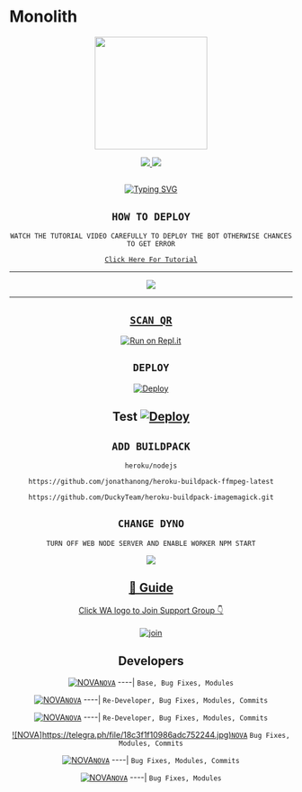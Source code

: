 # Monolith

<div align="center">
  <img border-radius: 15px src="https://telegra.ph/file/18c3f1f10986adc752244.jpg" width="200" height="200"/>

<p align="center">
  <a href="https://instagram.com/gideon_triumph"><img src="https://img.shields.io/badge/Instagram-E4405F?style=for-the-badge&logo=instagram&logoColor=white"/> 
  <a href="https://wa.me/2347042930688"><img src="https://img.shields.io/badge/WhatsApp-25D366?style=for-the-badge&logo=whatsapp&logoColor=white" />
</p>

## <!-- Typing SVG -->
<p align="center">
    <a href="https://git.io/J0hKr">
        <img
        src="https://readme-typing-svg.herokuapp.com?size=30&width=800&lines=Monolith+Is+A+Modified+Version+Of;Eva+ByNova;We+Have+Cloned+The+Project+And+Added;Some+More+Things."
            alt="Typing SVG"
        />
    </a>
</p>

## ```HOW TO DEPLOY```
`WATCH THE TUTORIAL VIDEO CAREFULLY TO DEPLOY THE BOT OTHERWISE CHANCES TO GET ERROR`

[`Click Here For Tutorial`](https://youtu.be/5shzvYdTasw)

----------

<p align="center">
  <a href="https://youtu.be/5shzvYdTasw"><img src="https://i.imgur.com/XkDscpl.jpeg" />
</p>

-------


## `SCAN QR`

[![Run on Repl.it](https://repl.it/badge/github/quiec/whatsAlfa)](https://replit.com/@AjmalAchu123/Wizard-Ser-Qr-test)

## `DEPLOY`

[![Deploy](https://www.herokucdn.com/deploy/button.svg)](https://dashboard.heroku.com/new-app) 

Test
[![Deploy](https://www.herokucdn.com/deploy/button.svg)](https://heroku.com/deploy?template=https://github.com/N0-VA/Wizard-Ser) 
----------


## `ADD BUILDPACK`

```
heroku/nodejs
```
```
https://github.com/jonathanong/heroku-buildpack-ffmpeg-latest
```
```
https://github.com/DuckyTeam/heroku-buildpack-imagemagick.git
```

## `CHANGE DYNO`

`TURN OFF WEB NODE SERVER AND ENABLE WORKER NPM START`

<p align="center">
  <a href="https://github.com/N0-VA/Wizrad-Ser"><img src="https://i.imgur.com/aSw2GKZ.jpeg" />
</p>

## 📢 Guide
Click WA logo to Join Support Group 👇
    <br>
<br>
  [![join](https://github.com/Alien-alfa/PublicBot/blob/main/wlogo.svg.png)](https://chat.whatsapp.com/L07ermjENCeAXj5FScqyRj)
  <div align="center">


## Developers
  <div align="center">
  
  [![NOVA](https://telegra.ph/file/b75e00136978ddd1aa558.jpg)](https://github.com/N0-VA)[`NOVA`](https://github.com/N0-VA)
----|
   `Base, Bug Fixes, Modules`

  [![NOVA](https://camo.githubusercontent.com/7bb7a2426634e98cec7b33897692b06cc559d25feeaaaff9b181bee1e50316ce/68747470733a2f2f74656c656772612e70682f66696c652f3138633366316631303938366164633735323234342e6a7067)](https://github.com/N0-VA)[`NOVA`](https://github.com/N0-VA)
----|
   `Re-Developer, Bug Fixes, Modules, Commits`

   [![NOVA](https://https://telegra.ph/file/18c3f1f10986adc752244.jpg)](https://github.com/N0-VA)[`NOVA`](https://github.com/N0-VA)
----|
   `Re-Developer, Bug Fixes, Modules, Commits`

   [![NOVA]https://telegra.ph/file/18c3f1f10986adc752244.jpg)](https://github.com/N0-VA)[`NOVA`](https://githuhub.com/N0-VA)
   `Bug Fixes, Modules, Commits`

[![NOVA](https://https://telegra.ph/file/18c3f1f10986adc752244.jpg)](https://github.com/N0-VA)[`NOVA`](https://github.com/N0-VA)
----|
   `Bug Fixes, Modules, Commits`

[![NOVA](https://https://telegra.ph/file/18c3f1f10986adc752244.jpg)](https://github.com/N0-VA)[`NOVA`](https://github.com/N0-VA)
----|
   `Bug Fixes, Modules`


                                  
  </div
